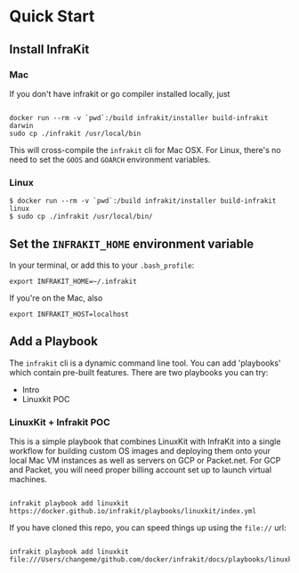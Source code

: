 Quick Start
===========

## Install InfraKit

### Mac
If you don't have infrakit or go compiler installed locally, just

```shell

docker run --rm -v `pwd`:/build infrakit/installer build-infrakit darwin
sudo cp ./infrakit /usr/local/bin
```
This will cross-compile the `infrakit` cli for Mac OSX.  For Linux, there's no need to set the `GOOS` and `GOARCH`
environment variables.

### Linux

```shell
$ docker run --rm -v `pwd`:/build infrakit/installer build-infrakit linux
$ sudo cp ./infrakit /usr/local/bin/
```

## Set the `INFRAKIT_HOME` environment variable

In your terminal, or add this to your `.bash_profile`:

```shell
export INFRAKIT_HOME=~/.infrakit
```
If you're on the Mac, also

```shell
export INFRAKIT_HOST=localhost
```

## Add a Playbook

The `infrakit` cli is a dynamic command line tool.  You can add 'playbooks' which contain pre-built features.
There are two playbooks you can try:

  + Intro
  + Linuxkit POC


### LinuxKit + Infrakit POC
This is a simple playbook that combines LinuxKit with InfraKit into a single workflow for building
custom OS images and deploying them onto your local Mac VM instances as well as servers on GCP or Packet.net.
For GCP and Packet, you will need proper billing account set up to launch virtual machines.

```shell

infrakit playbook add linuxkit https://docker.github.io/infrakit/playbooks/linuxkit/index.yml
```

If you have cloned this repo, you can speed things up using the `file://` url:

```shell

infrakit playbook add linuxkit file:///Users/changeme/github.com/docker/infrakit/docs/playbooks/linuxkit/index.yml
```



